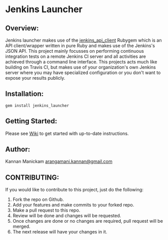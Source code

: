 Jenkins Launcher
================

Overview:
---------
Jenkins launcher makes use of the  [jenkins_api_client](https://github.com/arangamani/jenkins_api_client) Rubygem which is an API client/wrapper written in pure Ruby and makes use of the Jenkins's JSON API. This project mainly focusses on performing continuous integration tests on a remote Jenkins CI server and all activities are achieved through a command line interface. This projects acts much like building on Travis CI, but makes use of your organization's own Jenkins server where you may have specialized configuration or you don't want to expose your results publicly.

Installation:
-------------

```
gem install jenkins_launcher
```

Getting Started:
----------------
Please see [Wiki](http://arangamani.github.com/jenkins_launcher) to get started with up-to-date instructions.

Author:
-------
Kannan Manickam <arangamani.kannan@gmail.com>

CONTRIBUTING:
-------------

If you would like to contribute to this project, just do the following:

1. Fork the repo on Github.
2. Add your features and make commits to your forked repo.
3. Make a pull request to this repo.
4. Review will be done and changes will be requested.
5. Once changes are done or no changes are required, pull request will be merged.
6. The next release will have your changes in it.
